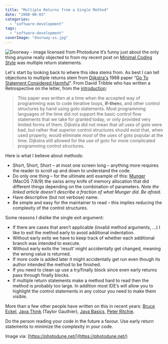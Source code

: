 ```yaml
---
title: "Multiple Returns from a Single Method"
date: "2008-08-03"
categories: 
  - "software-development"
tags: 
  - "software-development"
coverImage: "doorway-xs.jpg"
---
```


![Doorway - image licensed from Photodune](src/content/blog/multiple-returns-from-a-single-method/images/doorway-xs.jpg) It’s funny just about the only thing anyone really objected to from my recent post on [Minimal Coding Style](/blog/minimalist-coding-style.html) was multiple return statements.

Let's start by looking back to where this idea stems from. As best I can tell objections to multiple returns stem from [Dijkstra's](https://en.wikipedia.org/wiki/Edsger_Dijkstra) 1968 paper “[Go To Statement Considered Harmful](https://david.tribble.com/text/goto.html)”. From David Tribble who has written a Retrospective on the letter, from the [introduction](https://david.tribble.com/text/goto.html):

> This paper was written at a time when the accepted way of programming was to code iterative loops, **if-then**s, and other control structures by hand using goto statements. Most programming languages of the time did not support the basic control flow statements that we take for granted today, or only provided very limited forms of them. Dijkstra did not mean that _all_ uses of goto were bad, but rather that superior control structures should exist that, when used properly, would eliminate _most_ of the uses of goto popular at the time. Dijkstra still allowed for the use of goto for more complicated programming control structures.

Here is what I believe about methods:

- Short, Short, Short – at most one screen long – anything more requires the reader to scroll up and down to understand the code.
- Do only one thing – for the ultimate anti example of this: [Munger](http://preserve.mactech.com/articles/mactech/Vol.12/12.05/Handles2/index.html) (MacOS 7/8/9) the swiss army knife of memory allocation that did different things depending on the combination of parameters. _Note the linked article doesn’t describe a fraction of what Munger did. Be afraid._
- Have descriptive (but not verbose) name.
- Be simple and easy for the maintainer to read – this implies reducing the complexity of the control structures.

Some reasons I dislike the single exit argument:

- If there are cases that aren’t applicable (invalid method arguments, …) I like to exit the method early to avoid additional indentation.
- Without early exits we have to keep track of whether each additional branch was intended to execute.
- Without early exits the ‘result’ might accidentally get changed, meaning the wrong value is returned.
- If more code is added later it might accidentally get run even though its author intended the method to be finished.
- If you need to clean up use a try/finally block since even early returns pass through finally blocks.
- If multiple return statements make a method hard to read then the method is probably too large. In addition most IDE’s will allow you to highlight the control statements in any colour you need to make them visible.

More than a few other people have written on this in recent years: [Bruce Eckel](https://web.archive.org/web/20200504122839/https://onthethought.blogspot.com/2004/12/multiple-return-statements.html), [Java Think](https://javathink.blogspot.com/2006/10/short-concise-and-readable-code-invert.html) (Taylor Gauthier), [Java Basics](https://www.leepoint.net/JavaBasics/methods/method-commentary/methcom-30-multiple-return.html), [Peter Ritchie](https://blogs.msmvps.com/peterritchie/2008/03/07/single-entry-single-exit-should-it-still-be-applicable-in-object-oriented-languages/).

Do the person reading your code in the future a favour. Use early return statements to minimize the complexity in your code.

Image via: [https://photodune.net/](https://photodune.net/)
